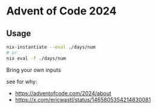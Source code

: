 # Advent of Code 2024

## Usage

```sh
nix-instantiate --eval ./days/num
# or
nix eval -f ./days/num
```

Bring your own inputs

see for why:
- https://adventofcode.com/2024/about
- https://x.com/ericwastl/status/1465805354214830081
